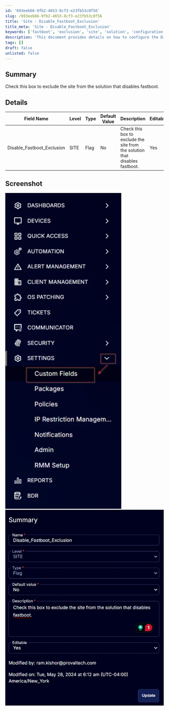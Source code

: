 ```yaml
---
id: '693eeb66-9fb2-4653-8cf3-e23fb53c0f56'
slug: /693eeb66-9fb2-4653-8cf3-e23fb53c0f56
title: 'Site - Disable_Fastboot_Exclusion'
title_meta: 'Site - Disable_Fastboot_Exclusion'
keywords: ['fastboot', 'exclusion', 'site', 'solution', 'configuration']
description: 'This document provides details on how to configure the Disable Fastboot Exclusion setting, including its purpose, editable status, and a description of its functionality. It includes a table for easy reference and screenshots for visual guidance.'
tags: []
draft: false
unlisted: false
---
```


## Summary

Check this box to exclude the site from the solution that disables fastboot.

## Details

| Field Name                     | Level | Type | Default Value | Description                                                             | Editable |
|--------------------------------|-------|------|---------------|-------------------------------------------------------------------------|----------|
| Disable_Fastboot_Exclusion     | SITE  | Flag | No            | Check this box to exclude the site from the solution that disables fastboot. | Yes      |

## Screenshot

![Screenshot 1](../../../static/img/docs/693eeb66-9fb2-4653-8cf3-e23fb53c0f56/image_1.webp)  
![Screenshot 2](../../../static/img/docs/693eeb66-9fb2-4653-8cf3-e23fb53c0f56/image_2.webp)  